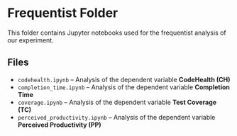 # Frequentist Folder

This folder contains Jupyter notebooks used for the frequentist analysis of our experiment.

## Files

- `codehealth.ipynb` – Analysis of the dependent variable **CodeHealth (CH)**
- `completion_time.ipynb` – Analysis of the dependent variable **Completion Time**
- `coverage.ipynb` – Analysis of the dependent variable **Test Coverage (TC)**
- `perceived_productivity.ipynb` – Analysis of the dependent variable **Perceived Productivity (PP)**